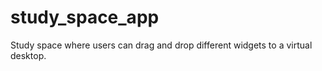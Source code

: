 # study_space_app
Study space where users can drag and drop different widgets to a virtual desktop.
